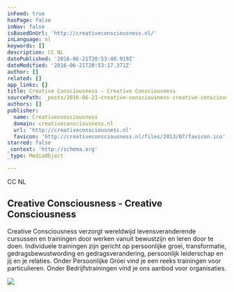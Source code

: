 ```yaml
---
inFeed: true
hasPage: false
inNav: false
isBasedOnUrl: 'http://creativeconsciousness.nl/'
inLanguage: nl
keywords: []
description: CC NL
datePublished: '2016-06-21T20:53:40.919Z'
dateModified: '2016-06-21T20:53:17.371Z'
author: []
related: []
app_links: []
title: Creative Consciousness - Creative Consciousness
sourcePath: _posts/2016-06-21-creative-consciousness-creative-consciousness.md
authors: []
publisher:
  name: Creativeconsciousness
  domain: creativeconsciousness.nl
  url: 'http://creativeconsciousness.nl'
  favicon: 'http://creativeconsciousness.nl/files/2013/07/favicon.ico'
starred: false
_context: 'http://schema.org'
_type: MediaObject

---
```

CC NL

<article style=""><h1>Creative Consciousness - Creative Consciousness</h1><p>Creative Consciousness verzorgt wereldwijd levensveranderende cursussen en trainingen door werken vanuit bewustzijn en leren door te doen. Individuele trainingen zijn gericht op persoonlijke groei, transformatie, gedragsbewustwording en gedragsverandering, persoonlijk leiderschap en jij en je relaties. Onder Persoonlijke Groei vind je een reeks trainingen voor particulieren. Onder Bedrijfstrainingen vind je ons aanbod voor organisaties.</p><img src="http://creativeconsciousness.nl/files/2013/06/IMG_3577-645x319.jpg" /></article>